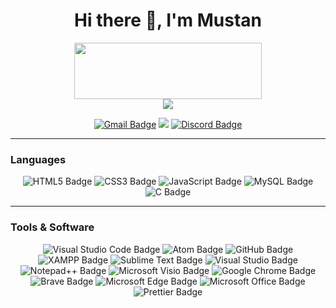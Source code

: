 <h1 align='center'> Hi there 👋, I'm Mustan </h1>

<p align='center'>
<img src="https://i.ibb.co/XxD7RTG/image-1-1.png" height="90" width="300"></a><br/>
<a href="https://visitorbadge.io/status?path=https%3A%2F%2Fgithub.com%2Fmustan-ali"><img src="https://api.visitorbadge.io/api/visitors?path=https%3A%2F%2Fgithub.com%2Fmustan-ali&label=Profile%20Views&countColor=%23697689&style=flat-square" /></a>
</p>

<p align='center'>
  <a href="mailto:mmmustanali.com"><img src="https://img.shields.io/badge/Gmail-EA4335?logo=gmail&logoColor=fff&style=for-the-badge" alt="Gmail Badge"></a>
<a href="https://steamcommunity.com/id/_haxor"><img src="https://img.shields.io/badge/Steam-000?logo=steam&logoColor=fff&style=for-the-badge"></a>
<a href="https://discordapp.com/users/510412302525267969"><img src="https://img.shields.io/badge/Discord-5865F2?logo=discord&logoColor=fff&style=for-the-badge" alt="Discord Badge"></a>
</p>

<hr>

<h3>Languages</h3>
<p align='center'>
<img src="https://img.shields.io/badge/HTML5-E34F26?logo=html5&logoColor=fff&style=for-the-badge" alt="HTML5 Badge">
<img src="https://img.shields.io/badge/CSS3-1572B6?logo=css3&logoColor=fff&style=for-the-badge" alt="CSS3 Badge">
<img src="https://img.shields.io/badge/JavaScript-F7DF1E?logo=javascript&logoColor=000&style=for-the-badge" alt="JavaScript Badge">
<img src="https://img.shields.io/badge/MySQL-4479A1?logo=mysql&logoColor=fff&style=for-the-badge" alt="MySQL Badge">
<img src="https://img.shields.io/badge/C-A8B9CC?logo=c&logoColor=fff&style=for-the-badge" alt="C Badge">
</p>

<hr>

<h3>Tools & Software</h3>
<p align='center'>
<img src="https://img.shields.io/badge/Visual%20Studio%20Code-007ACC?logo=visualstudiocode&logoColor=fff&style=for-the-badge" alt="Visual Studio Code Badge">
<img src="https://img.shields.io/badge/Atom-66595C?logo=atom&logoColor=fff&style=for-the-badge" alt="Atom Badge">
<img src="https://img.shields.io/badge/GitHub-181717?logo=github&logoColor=fff&style=for-the-badge" alt="GitHub Badge">
<img src="https://img.shields.io/badge/XAMPP-FB7A24?logo=xampp&logoColor=fff&style=for-the-badge" alt="XAMPP Badge">
<img src="https://img.shields.io/badge/Sublime%20Text-FF9800?logo=sublimetext&logoColor=fff&style=for-the-badge" alt="Sublime Text Badge">
<img src="https://img.shields.io/badge/Visual%20Studio-5C2D91?logo=visualstudio&logoColor=fff&style=for-the-badge" alt="Visual Studio Badge"> 
<img src="https://img.shields.io/badge/Notepad%2B%2B-90E59A?logo=notepadplusplus&logoColor=000&style=for-the-badge" alt="Notepad++ Badge">
<img src="https://img.shields.io/badge/Microsoft%20Visio-3955A3?logo=microsoftvisio&logoColor=fff&style=for-the-badge" alt="Microsoft Visio Badge">
<img src="https://img.shields.io/badge/Google%20Chrome-4285F4?logo=googlechrome&logoColor=fff&style=for-the-badge" alt="Google Chrome Badge">
<img src="https://img.shields.io/badge/Brave-FB542B?logo=brave&logoColor=fff&style=for-the-badge" alt="Brave Badge">
<img src="https://img.shields.io/badge/Microsoft%20Edge-0078D7?logo=microsoftedge&logoColor=fff&style=for-the-badge" alt="Microsoft Edge Badge">
<img src="https://img.shields.io/badge/Microsoft%20Office-D83B01?logo=microsoftoffice&logoColor=fff&style=for-the-badge" alt="Microsoft Office Badge">
<img src="https://img.shields.io/badge/Prettier-F7B93E?logo=prettier&logoColor=fff&style=for-the-badge" alt="Prettier Badge">
  
</p>
